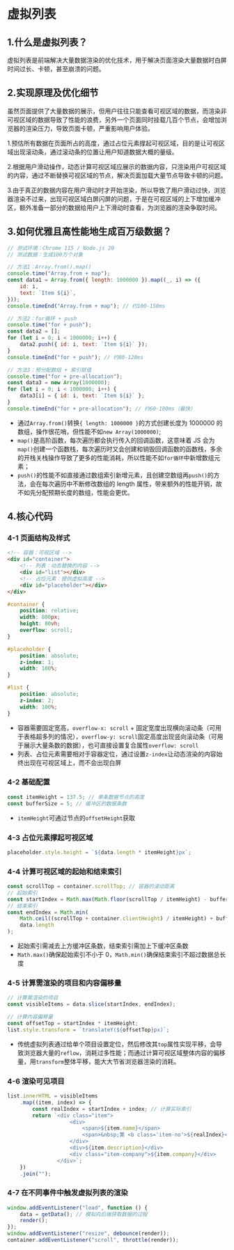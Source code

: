 # 虚拟列表

## 1.什么是虚拟列表？

虚拟列表是前端解决大量数据渲染的优化技术，用于解决页面渲染大量数据时白屏时间过长、卡顿，甚至崩溃的问题。

## 2.实现原理及优化细节

虽然页面提供了大量数据的展示，但用户往往只能查看可视区域的数据，而渲染非可视区域的数据导致了性能的浪费，另外一个页面同时挂载几百个节点，会增加浏览器的渲染压力，导致页面卡顿，严重影响用户体验。

1.预估所有数据在页面所占的高度，通过占位元素撑起可视区域，目的是让可视区域出现滚动条，通过滚动条的位置让用户知道数据大概的量级。

2.根据用户滑动操作，动态计算可视区域应展示的数据内容，只渲染用户可视区域的内容，通过不断替换可视区域的节点，解决页面加载大量节点导致卡顿的问题。

3.由于真正的数据内容在用户滑动时才开始渲染，所以导致了用户滑动过快，浏览器渲染不过来，出现可视区域白屏闪屏的问题，于是在可视区域的上下增加缓冲区，额外准备一部分的数据给用户上下滑动时查看，为浏览器的渲染争取时间。

## 3.如何优雅且高性能地生成百万级数据？

```js
// 测试环境：Chrome 115 / Node.js 20
// 测试数据：生成100万个对象

// 方法1：Array.from().map()
console.time("Array.from + map");
const data1 = Array.from({ length: 1000000 }).map((_, i) => ({
	id: i,
	text: `Item ${i}`,
}));
console.timeEnd("Array.from + map"); // 约100-150ms

// 方法2：for循环 + push
console.time("for + push");
const data2 = [];
for (let i = 0; i < 1000000; i++) {
	data2.push({ id: i, text: `Item ${i}` });
}
console.timeEnd("for + push"); // 约80-120ms

// 方法3：预分配数组 + 索引赋值
console.time("for + pre-allocation");
const data3 = new Array(1000000);
for (let i = 0; i < 1000000; i++) {
	data3[i] = { id: i, text: `Item ${i}` };
}
console.timeEnd("for + pre-allocation"); // 约60-100ms（最快）
```

- 通过`Array.from()`转换`{ length: 1000000 }`的方式创建长度为 1000000 的数组，操作很花哨，但性能不如`new Array(1000000)`;
- `map()`是高阶函数，每次遍历都会执行传入的回调函数，这意味着 JS 会为`map()`创建一个函数栈，每次遍历时又会创建和销毁回调函数的函数栈，多余的开栈关栈操作导致了更多的性能消耗，所以性能不如`for循环`中新增数组元素；
- `push()`的性能不如直接通过数组索引新增元素，且创建空数组再`push()`的方法，会在每次遍历中不断修改数组的 length 属性，带来额外的性能开销，故不如先分配预期长度的数组，性能会更优。

## 4.核心代码

### 4-1 页面结构及样式

```html
<!-- 容器：可视区域 -->
<div id="container">
	<!-- 列表：动态替换的内容 -->
	<div id="list"></div>
	<!-- 占位元素：提供虚拟高度 -->
	<div id="placeholder"></div>
</div>
```

```css
#container {
	position: relative;
	width: 800px;
	height: 80vh;
	overflow: scroll;
}

#placeholder {
	position: absolute;
	z-index: 1;
	width: 100%;
}

#list {
	position: absolute;
	z-index: 2;
	width: 100%;
}
```

- 容器需要固定宽高，`overflow-x: scroll` + 固定宽度出现横向滚动条（可用于表格超多列的情况），`overflow-y: scroll`固定高度出现竖向滚动条（可用于展示大量条数的数据），也可直接设置复合属性`overflow: scroll`
- 列表、占位元素需要相对于容器定位，通过设置`z-index`让动态渲染的内容始终出现在可视区域上，而不会出现白屏

### 4-2 基础配置

```js
const itemHeight = 137.5; // 单条数据节点的高度
const bufferSize = 5; // 缓冲区的数据条数
```

- `itemHeight`可通过节点的`offsetHeight`获取

### 4-3 占位元素撑起可视区域

```js
placeholder.style.height = `${data.length * itemHeight}px`;
```

### 4-4 计算可视区域的起始和结束索引

```js
const scrollTop = container.scrollTop; // 容器的滚动距离
// 起始索引
const startIndex = Math.max(Math.floor(scrollTop / itemHeight) - bufferSize, 0);
// 结束索引
const endIndex = Math.min(
	Math.ceil((scrollTop + container.clientHeight) / itemHeight) + bufferSize,
	data.length
);
```

- 起始索引需减去上方缓冲区条数，结束索引需加上下缓冲区条数
- `Math.max()`确保起始索引不小于 0，`Math.min()`确保结束索引不超过数据总长度

### 4-5 计算需渲染的项目和内容偏移量

```js
// 计算需渲染的项目
const visibleItems = data.slice(startIndex, endIndex);

// 计算内容偏移量
const offsetTop = startIndex * itemHeight;
list.style.transform = `translateY(${offsetTop}px)`;
```

- 传统虚拟列表通过给单个项目设置定位，然后修改其`top`属性实现平移，会导致浏览器大量的`reflow`，消耗过多性能；而通过计算可视区域整体内容的偏移量，用`transform`整体平移，能大大节省浏览器渲染的消耗。

### 4-6 渲染可见项目

```js
list.innerHTML = visibleItems
	.map((item, index) => {
		const realIndex = startIndex + index; // 计算实际索引
		return `<div class="item">
					<div>
						<span>${item.name}</span>
						<span>&nbsp;第 <b class='item-no'>${realIndex}</b> 号</span>
					</div>
					<div>${item.description}</div>
					<div class="item-company">${item.company}</div>
				</div>`;
	})
	.join("");
```

### 4-7 在不同事件中触发虚拟列表的渲染

```js
window.addEventListener("load", function () {
	data = getData(); // 模拟向后端获取数据的过程
	render();
});
window.addEventListener("resize", debounce(render));
container.addEventListener("scroll", throttle(render));
```
